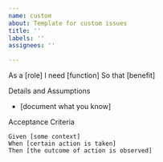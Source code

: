 ```yaml
---
name: custom
about: Template for custom issues
title: ''
labels: ''
assignees: ''

---
```


As a [role]
I need [function]
So that [benefit]

Details and Assumptions
- [document what you know]

Acceptance Criteria

```
Given [some context]
When [certain action is taken]
Then [the outcome of action is observed]
```
